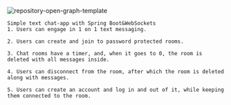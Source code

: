 ![repository-open-graph-template](https://github.com/user-attachments/assets/465cab3e-9fee-4590-991b-7bc6da68f596)

    Simple text chat-app with Spring Boot&WebSockets
    1. Users can engage in 1 on 1 text messaging.
    
    2. Users can create and join to password protected rooms.
    
    3. Chat rooms have a timer, and, when it goes to 0, the room is deleted with all messages inside.
    
    4. Users can disconnect from the room, after which the room is deleted along with messages.
    
    5. Users can create an account and log in and out of it, while keeping them connected to the room.
